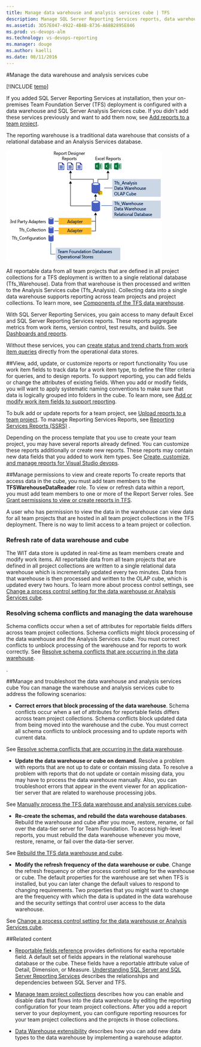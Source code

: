```yaml
---
title: Manage data warehouse and analysis services cube | TFS 
description: Manage SQL Server Reporting Services reports, data warehouse, and analysis services cube when connecting to an on-premises Team Foundation Server (TFS)  
ms.assetid: 3D57E047-4922-4B4B-8736-A68B2895E846  
ms.prod: vs-devops-alm
ms.technology: vs-devops-reporting
ms.manager: douge
ms.author: kaelli
ms.date: 08/11/2016
---
```


#Manage the data warehouse and analysis services cube 

[!INCLUDE [temp](../_shared/tfs-header-17-15.md)]

If you added SQL Server Reporting Services at installation, then your on-premises Team Foundation Server (TFS) deployment is configured with a data warehouse and SQL Server Analysis Services cube. If you didn't add these services previously and want to add them now, see [Add reports to a team project](add-reports-to-a-team-project.md).

The reporting warehouse is a traditional data warehouse that consists of a relational database and an Analysis Services database. 

![Data Warehouse Architecture](_img/IC777266.png)

All reportable data from all team projects that are defined in all project collections for a TFS deployment is written to a single relational database (Tfs_Warehouse). Data from that warehouse is then processed and written to the Analysis Services cube (Tfs_Analysis). Collecting data into a single data warehouse supports reporting across team projects and project collections. To learn more, see [Components of the TFS data warehouse](https://msdn.microsoft.com/library/ms244687.aspx). 

With SQL Server Reporting Services, you gain access to many default Excel and SQL Server Reporting Services reports. These reports aggregate metrics from work items, version control, test results, and builds. See [Dashboards and reports](../overview.md).

Without these services, you can [create status and trend charts from work item queries](../charts.md) directly from the operational data stores.

##View, add, update, or customize reports or report functionality
You use work item fields to track data for a work item type, to define the filter criteria for queries, and to design reports. To support reporting, you can add fields or change the attributes of existing fields. When you add or modify fields, you will want to apply systematic naming conventions to make sure that data is logically grouped into folders in the cube. To learn more, see [Add or modify work item fields to support reporting](../../work/reference/add-or-modify-work-item-fields-to-support-reporting.md). 

To bulk add or update reports for a team project, see [Upload reports to a team project](upload-reports.md). To manage Reporting Services Reports, see [Reporting Services Reports (SSRS)](https://msdn.microsoft.com/library/bb522712.aspx) .

Depending on the process template that you use to create your team project, you may have several reports already defined. You can customize these reports additionally or create new reports. These reports may contain new data fields that you added to work item types. See [Create, customize, and manage reports for Visual Studio devops](../overview.md).

##Manage permissions to view and create reports
To create reports that access data in the cube, you must add team members to the **TFSWarehouseDataReader** role. To view or refresh data within a report, you must add team members to one or more of the Report Server roles. See [Grant permissions to view or create reports in TFS](grant-permissions-to-reports.md). 

A user who has permission to view the data in the warehouse can view data for all team projects that are hosted in all team project collections in the TFS deployment. There is no way to limit access to a team project or collection. 


### Refresh rate of data warehouse and cube

 The WIT data store is updated in real-time as team members create and modify work items. All reportable data from all team projects that are defined in all project collections are written to a single relational data warehouse which is incrementally updated every two minutes. Data from that warehouse is then processed and written to the OLAP cube, which is updated every two hours. To learn more about process control settings, see [Change a process control setting for the data warehouse or Analysis Services cube](change-a-process-control-setting.md).

### Resolving schema conflicts and managing the data warehouse

Schema conflicts occur when a set of attributes for reportable fields differs across team project collections. Schema conflicts might block processing of the data warehouse and the Analysis Services cube. You must correct conflicts to unblock processing of the warehouse and for reports to work correctly. See [Resolve schema conflicts that are occurring in the data warehouse](resolve-schema-conflicts.md).

. 


##Manage and troubleshoot the data warehouse and analysis services cube
You can manage the warehouse and analysis services cube to address the following scenarios:

* **Correct errors that block processing of the data warehouse**. Schema conflicts occur when a set of attributes for reportable fields differs across team project collections. Schema conflicts block updated data from being moved into the warehouse and the cube. You must correct all schema conflicts to unblock processing and to update reports with current data. 

 See [Resolve schema conflicts that are occurring in the data warehouse](resolve-schema-conflicts.md).


* **Update the data warehouse or cube on demand**. Resolve a problem with reports that are not up to date or contain missing data. To resolve a problem with reports that do not update or contain missing data, you may have to process the data warehouse manually. Also, you can troubleshoot errors that appear in the event viewer for an application-tier server that are related to warehouse processing jobs.

 See [Manually process the TFS data warehouse and analysis services cube](manually-process-data-warehouse-and-cube.md).


* **Re-create the schemas, and rebuild the data warehouse databases**. Rebuild the warehouse and cube after you move, restore, rename, or fail over the data-tier server for Team Foundation. To access high-level reports, you must rebuild the data warehouse whenever you move, restore, rename, or fail over the data-tier server.

 See [Rebuild the TFS data warehouse and cube](rebuild-data-warehouse-and-cube.md).


* **Modify the refresh frequency of the data warehouse or cube**. Change the refresh frequency or other process control setting for the warehouse or cube. The default properties for the warehouse are set when TFS is installed, but you can later change the default values to respond to changing requirements. Two properties that you might want to change are the frequency with which the data is updated in the data warehouse and the security settings that control user access to the data warehouse.

 See [Change a process control setting for the data warehouse or Analysis Services cube](change-a-process-control-setting.md).

##Related content

- [Reportable fields reference](../../work/reference/reportable-fields-reference.md) provides definitions for eacha reportable field. A default set of fields appears in the relational warehouse database or the cube. These fields have a reportable attribute value of Detail, Dimension, or Measure. 
[Understanding SQL Server and SQL Server Reporting Services](../../setup-admin/tfs/architecture/sql-server-databases.md) describes the relationships and dependencies between SQL Server and TFS.
 
- [Manage team project collections](../../setup-admin/tfs/admin/manage-team-project-collections.md) describes how you can enable and disable data that flows into the data warehouse by editing the reporting configuration for your team project collections. After you add a report server to your deployment, you can configure reporting resources for your team project collections and the projects in those collections.

- [Data Warehouse extensibility](https://msdn.microsoft.com/library/bb130342.aspx) describes how you can add new data types to the data warehouse by implementing a warehouse adaptor. 
